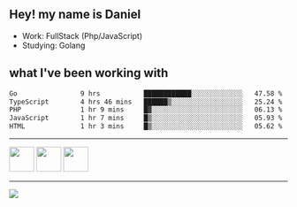 ## Hey! my name is Daniel

- Work: FullStack (Php/JavaScript)
- Studying: Golang

## what I've been working with
<!--START_SECTION:waka-->

```txt
Go                9 hrs           ████████████░░░░░░░░░░░░░   47.58 %
TypeScript        4 hrs 46 mins   ██████▒░░░░░░░░░░░░░░░░░░   25.24 %
PHP               1 hr 9 mins     █▓░░░░░░░░░░░░░░░░░░░░░░░   06.13 %
JavaScript        1 hr 7 mins     █▒░░░░░░░░░░░░░░░░░░░░░░░   05.93 %
HTML              1 hr 3 mins     █▒░░░░░░░░░░░░░░░░░░░░░░░   05.62 %
```

<!--END_SECTION:waka-->
    

<hr>
<div>
    <img height="45" src="https://img.icons8.com/color/48/000000/nodejs.png"/>
    <img height="45" src="https://www.vectorlogo.zone/logos/golang/golang-ar21.svg">
    <img height="45" src="https://www.vectorlogo.zone/logos/nestjs/nestjs-icon.svg">
</div>
<hr>
<div>
    <a href="https://www.linkedin.com/in/daniel-lucas-bb7b82193/" target="_blank">
        <img src="https://img.shields.io/badge/LinkedIn-0077B5?style=for-the-badge&logo=linkedin&logoColor=white">
    </a>
</div>
